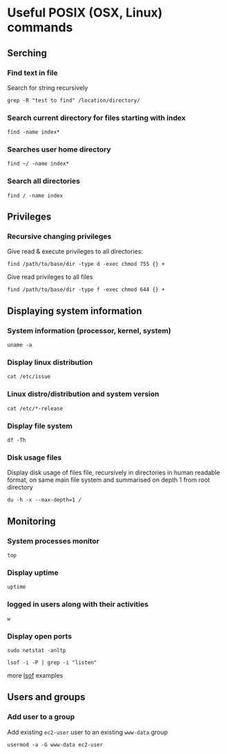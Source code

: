 # Useful POSIX (OSX, Linux) commands

## Serching

### Find text in file 
Search for string recursively
```
grep -R "test to find" /location/directory/
```
### Search current directory for files starting with index
```
find -name index*
```

### Searches user home directory 
```
find ~/ -name index*
```

### Search all directories 
```
find / -name index
```

## Privileges

### Recursive changing privileges

Give read & execute privileges to all directories:
```
find /path/to/base/dir -type d -exec chmod 755 {} +
```

Give read privileges to all files
```
find /path/to/base/dir -type f -exec chmod 644 {} +
```

## Displaying system information

### System information (processor, kernel, system)
```
uname -a
```

### Display linux distribution
```
cat /etc/issue
```

### Linux distro/distribution and system version
```
cat /etc/*-release
```

### Display file system
```
df -Th
```

### Disk usage files
Display disk usage of files file, recursively in directories in human readable format, on same main file system and summarised on depth 1 from root directory
```
du -h -x --max-depth=1 /
```

## Monitoring

### System processes monitor
```
top
```

### Display uptime
```
uptime
```
### logged in users along with their activities
```
w
```

### Display open ports
```
sudo netstat -anltp
```

```
lsof -i -P | grep -i "listen"
```
more [lsof](http://www.thegeekstuff.com/2012/08/lsof-command-examples/) examples


## Users and groups

### Add user to a group
Add existing `ec2-user` user to an existing `www-data` group
```
usermod -a -G www-data ec2-user
```